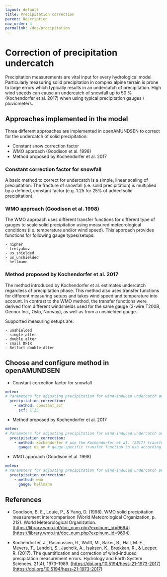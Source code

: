 ```yaml
---
layout: default
title: Precipitation correction
parent: Description
nav_order: 4
permalink: /des/precipitation
---
```


# Correction of precipitation undercatch

Precipitation measurements are vital input for every hydrological model. Particularly measuring solid precipitation in complex alpine terrain is prone to large errors which typically results in an undercatch of precipitation. High wind speeds can cause an undercatch of snowfall up to 50 % (Kochendorfer et al. 2017) when using typical precipitation gauges / pluviometers.

## Approaches implemented in the model
Three different approaches are implemented in openAMUNDSEN to correct for the undercatch of solid precipitation:

- Constant snow correction factor
- WMO approach (Goodison et al. 1998)
- Method proposed by Kochendorfer et al. 2017

### Constant correction factor for snowfall
A basic method to correct for undercatch is a simple, linear scaling of precipitation. The fracture of snowfall (i.e. solid precipitation) is multiplied by a defined, constant factor (e.g. 1.25 for 25% of added solid precipitation).

### WMO approach (Goodison et al. 1998)

The WMO approach uses different transfer functions for different type of gauges to scale solid precipitation using measured meteorological conditions (i.e. temperature and/or wind speed).
This approach provides functions for following gauge types/setups:

    - nipher
    - tretyakov
    - us_shielded
    - us_unshielded
    - hellmann


### Method proposed by Kochendorfer et al. 2017

The method introduced by Kochendorfer et al. estimates undercatch regardless of precipitation phase. This method also uses transfer functions for different measuring setups and takes wind speed and temperature into account. In contrast to the WMO method, the transfer functions were derived from different windshields used for the same gauge (3-wire T200B, Geonor Inc., Oslo, Norway), as well as from a unshielded gauge.

Supported measuring setups are:

    - unshielded
    - single alter
    - double alter
    - small DFIR
    - Belfort double-Alter

## Choose and configure method in openAMUNDSEN

- Constant correction factor for snowfall

```yaml
meteo:
# Parameters for adjusting precipitation for wind-induced undercatch and snow redistribution
  precipitation_correction:
    - method: constant_scf
      scf: 1.25
```  

- Method proposed by Kochendorfer et al. 2017

```yaml
meteo:
# Parameters for adjusting precipitation for wind-induced undercatch and snow redistribution
  precipitation_correction:
    - method: kochendorfer # use the Kochendorfer et al. (2017) transfer functions
      gauge: us_un # gauge-specific transfer function to use according to Kochendorfer et al. (2017, Table 3)
```  

- WMO approach (Goodison et al. 1998)

```yaml
meteo:
# Parameters for adjusting precipitation for wind-induced undercatch and snow redistribution
  precipitation_correction:
    - method: wmo
      gauge: hellmann
```  


## References

- Goodison, B. E., Louie, P., & Yang, D. (1998). WMO solid precipitation measurement intercomparison (World Meteorological Organization, p. 212). World Meteorological Organization. [https://library.wmo.int/doc_num.php?explnum_id=9694](https://library.wmo.int/doc_num.php?explnum_id=9694)

- Kochendorfer, J., Rasmussen, R., Wolff, M., Baker, B., Hall, M. E., Meyers, T., Landolt, S., Jachcik, A., Isaksen, K., Brækkan, R., & Leeper, R. (2017). The quantification and correction of wind-induced precipitation measurement errors. Hydrology and Earth System Sciences, 21(4), 1973–1989. [https://doi.org/10.5194/hess-21-1973-2017](https://doi.org/10.5194/hess-21-1973-2017)
